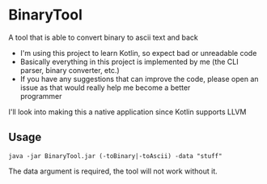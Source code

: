 # BinaryTool
A tool that is able to convert binary to ascii text and back

- I'm using this project to learn Kotlin, so expect bad or unreadable code
- Basically everything in this project is implemented by me (the CLI parser, binary converter, etc.)
- If you have any suggestions that can improve the code, please open an issue as that would really help me become a better <br> programmer

I'll look into making this a native application since Kotlin supports LLVM

## Usage
```shell
java -jar BinaryTool.jar (-toBinary|-toAscii) -data "stuff"
```
The data argument is required, the tool will not work without it.